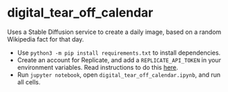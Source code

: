 # digital_tear_off_calendar

Uses a Stable Diffusion service to create a daily image, based on a random Wikipedia fact for that day. 

- Use `python3 -m pip install requirements.txt` to install dependencies.
- Create an account for Replicate, and add a `REPLICATE_API_TOKEN` in your environment variables. Read instructions to do this [here](https://replicate.com/blog/run-stable-diffusion-with-an-api).
- Run `jupyter notebook`, open `digital_tear_off_calendar.ipynb`, and run all cells.